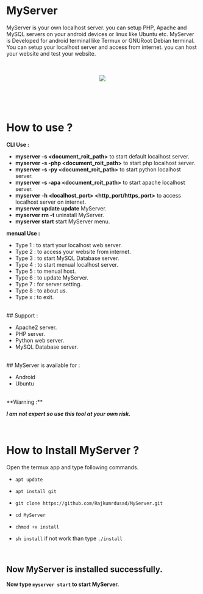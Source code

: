 # MyServer

MyServer is your own localhost server. you can setup PHP, Apache and MySQL servers on your android devices or linux like Ubuntu etc. MyServer is Developed for android terminal like Termux or GNURoot Debian terminal. You can setup your localhost server and access from internet. you can host your website and test your website.
<br/><br/><br/>

<p align="center">
<img src="https://github.com/Rajkumrdusad/MyServer/blob/master/Scr/Screenshot_2018-08-03-20-16-17-1.png"/>
</p>

<br/><br/><br/>

# How to use ?

**CLI Use :**
- **myserver -s <hostname> <port> <document_roit_path>** to start default localhost server.
- **myserver -s -php <hostname> <port> <document_roit_path>** to start php localhost server.
- **myserver -s -py <hostname> <port> <document_roit_path>** to start python localhost server.
- **myserver -s -apa <hostname> <port> <document_roit_path>** to start apache localhost server.
- **myserver -h <domainname> <localhost_port> <http_port/https_port>** to access localhost server on internet.
- **myserver update update** MyServer.
- **myserver rm -t** uninstall MyServer.
- **myserver start** start MyServer menu.
  
**menual Use :**
- Type 1 : to start your localhost web server.
- Type 2 : to access your website from internet.
- Type 3 : to start MySQL Database server.
- Type 4 : to start menual localhost server.
- Type 5 : to menual host.
- Type 6 : to update MyServer.
- Type 7 : for server setting.
- Type 8 : to about us.
- Type x : to exit.

<br/>
## Support :

* Apache2 server.
* PHP server.
* Python web server.
* MySQL Database server.

<br/>
## MyServer is available for :

* Android
* Ubuntu

<br/>
**Warning :**

***I am not expert so use this tool at your own risk.***

<br/>

# How to Install MyServer ?

Open the termux app and type following commands.

* `apt update`

* `apt install git`

* `git clone https://github.com/Rajkumrdusad/MyServer.git`

* `cd MyServer`

* `chmod +x install`

* `sh install` if not work than type `./install`

<br/>

## Now MyServer is installed successfully.

**Now type `myserver start` to start MyServer.**
